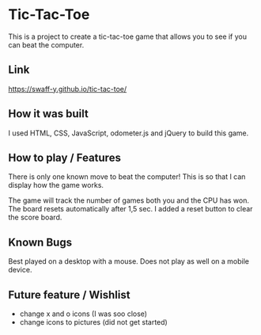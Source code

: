 # Tic-Tac-Toe

This is a project to create a tic-tac-toe game that allows you to see if you can beat the computer.

## Link

https://swaff-y.github.io/tic-tac-toe/

## How it was built

I used HTML, CSS, JavaScript, odometer.js and jQuery to build this game.

## How to play / Features

There is only one known move to beat the computer! This is so that I can display how the game works.

The game will track the number of games both you and the CPU has won. The board resets automatically after 1,5 sec. I added a reset button to clear the score board.

## Known Bugs
Best played on a desktop with a mouse. Does not play as well on a mobile device.


## Future feature / Wishlist

- change x and o icons (I was soo close)
- change icons to pictures (did not get started)
